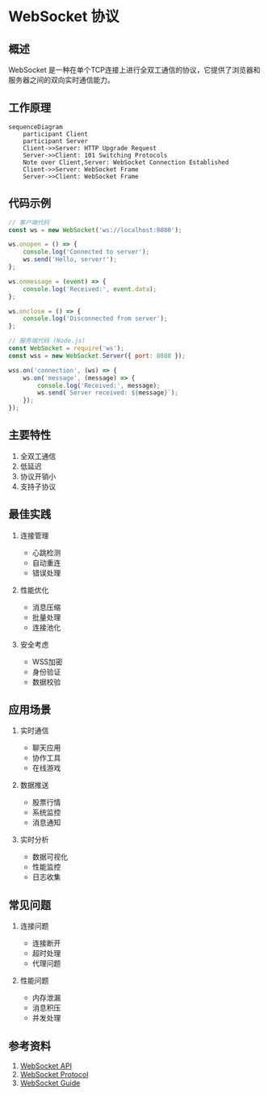 # WebSocket 协议

## 概述
WebSocket 是一种在单个TCP连接上进行全双工通信的协议，它提供了浏览器和服务器之间的双向实时通信能力。

## 工作原理
```mermaid
sequenceDiagram
    participant Client
    participant Server
    Client->>Server: HTTP Upgrade Request
    Server->>Client: 101 Switching Protocols
    Note over Client,Server: WebSocket Connection Established
    Client->>Server: WebSocket Frame
    Server->>Client: WebSocket Frame
```

## 代码示例
```javascript
// 客户端代码
const ws = new WebSocket('ws://localhost:8080');

ws.onopen = () => {
    console.log('Connected to server');
    ws.send('Hello, server!');
};

ws.onmessage = (event) => {
    console.log('Received:', event.data);
};

ws.onclose = () => {
    console.log('Disconnected from server');
};

// 服务端代码 (Node.js)
const WebSocket = require('ws');
const wss = new WebSocket.Server({ port: 8080 });

wss.on('connection', (ws) => {
    ws.on('message', (message) => {
        console.log('Received:', message);
        ws.send(`Server received: ${message}`);
    });
});
```

## 主要特性
1. 全双工通信
2. 低延迟
3. 协议开销小
4. 支持子协议

## 最佳实践
1. 连接管理
   - 心跳检测
   - 自动重连
   - 错误处理

2. 性能优化
   - 消息压缩
   - 批量处理
   - 连接池化

3. 安全考虑
   - WSS加密
   - 身份验证
   - 数据校验

## 应用场景
1. 实时通信
   - 聊天应用
   - 协作工具
   - 在线游戏

2. 数据推送
   - 股票行情
   - 系统监控
   - 消息通知

3. 实时分析
   - 数据可视化
   - 性能监控
   - 日志收集

## 常见问题
1. 连接问题
   - 连接断开
   - 超时处理
   - 代理问题

2. 性能问题
   - 内存泄漏
   - 消息积压
   - 并发处理

## 参考资料
1. [WebSocket API](https://developer.mozilla.org/en-US/docs/Web/API/WebSocket)
2. [WebSocket Protocol](https://tools.ietf.org/html/rfc6455)
3. [WebSocket Guide](https://developer.mozilla.org/en-US/docs/Web/API/WebSockets_API)
